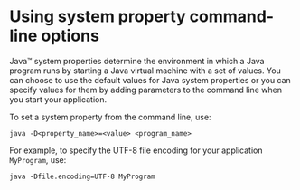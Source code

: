 <!--
* Copyright (c) 2017, 2021 IBM Corp. and others
*
* This program and the accompanying materials are made
* available under the terms of the Eclipse Public License 2.0
* which accompanies this distribution and is available at
* https://www.eclipse.org/legal/epl-2.0/ or the Apache
* License, Version 2.0 which accompanies this distribution and
* is available at https://www.apache.org/licenses/LICENSE-2.0.
*
* This Source Code may also be made available under the
* following Secondary Licenses when the conditions for such
* availability set forth in the Eclipse Public License, v. 2.0
* are satisfied: GNU General Public License, version 2 with
* the GNU Classpath Exception [1] and GNU General Public
* License, version 2 with the OpenJDK Assembly Exception [2].
*
* [1] https://www.gnu.org/software/classpath/license.html
* [2] http://openjdk.java.net/legal/assembly-exception.html
*
* SPDX-License-Identifier: EPL-2.0 OR Apache-2.0 OR GPL-2.0 WITH
* Classpath-exception-2.0 OR LicenseRef-GPL-2.0 WITH Assembly-exception
-->

# Using system property command-line options

Java&trade; system properties determine the environment in which a Java program runs by starting a Java virtual machine with a set of values.
You can choose to use the default values for Java system properties or you can specify values for them by adding parameters to the command line when you start your application.

To set a system property from the command line, use:

```
java -D<property_name>=<value> <program_name>
```

For example, to specify the UTF-8 file encoding for your application `MyProgram`, use:

```
java -Dfile.encoding=UTF-8 MyProgram
```




<!-- ==== END OF TOPIC ==== x_jvm_commands.md ==== -->
